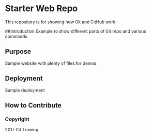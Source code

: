 # Starter Web Repo

This repository is for showing how Git and GitHub work

##Introduction
Example to show different parts of Git repo and various commands.

## Purpose

Sample website with plenty of files for demos

## Deployment
Sample deployment

## How to Contribute

### Copyright
2017 Git.Training

